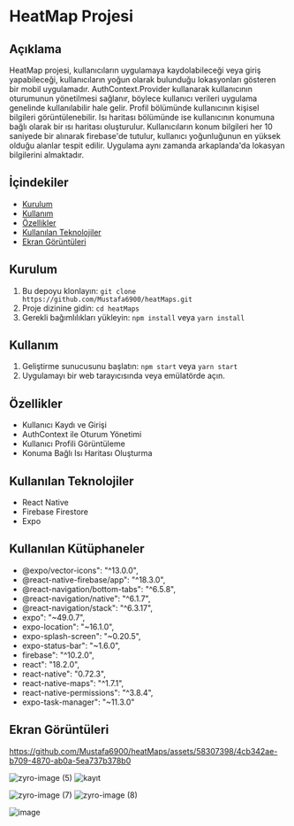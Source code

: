 # HeatMap Projesi

## Açıklama
HeatMap projesi, kullanıcıların uygulamaya kaydolabileceği veya giriş yapabileceği, kullanıcıların yoğun olarak bulunduğu lokasyonları gösteren bir mobil uygulamadır. 
AuthContext.Provider kullanarak kullanıcının oturumunun yönetilmesi sağlanır, böylece kullanıcı verileri uygulama genelinde kullanılabilir hale gelir. 
Profil bölümünde kullanıcının kişisel bilgileri görüntülenebilir. Isı haritası bölümünde ise kullanıcının konumuna bağlı olarak bir ısı haritası oluşturulur. 
Kullanıcıların konum bilgileri her 10 saniyede bir alınarak firebase'de tutulur, kullanıcı yoğunluğunun en yüksek olduğu alanlar tespit edilir. Uygulama aynı zamanda arkaplanda'da lokasyan bilgilerini almaktadır.

## İçindekiler
- [Kurulum](#kurulum)
- [Kullanım](#kullanım)
- [Özellikler](#özellikler)
- [Kullanılan Teknolojiler](#kullanılan-teknolojiler)
- [Ekran Görüntüleri](#ekran-görüntüleri)

## Kurulum
1. Bu depoyu klonlayın: `git clone https://github.com/Mustafa6900/heatMaps.git`
2. Proje dizinine gidin: `cd heatMaps`
3. Gerekli bağımlılıkları yükleyin: `npm install` veya `yarn install`

## Kullanım
1. Geliştirme sunucusunu başlatın: `npm start` veya `yarn start`
2. Uygulamayı bir web tarayıcısında veya emülatörde açın.

## Özellikler
- Kullanıcı Kaydı ve Girişi
- AuthContext ile Oturum Yönetimi
- Kullanıcı Profili Görüntüleme
- Konuma Bağlı Isı Haritası Oluşturma

## Kullanılan Teknolojiler
- React Native
- Firebase Firestore
- Expo

## Kullanılan Kütüphaneler
- @expo/vector-icons": "^13.0.0",
- @react-native-firebase/app": "^18.3.0",
- @react-navigation/bottom-tabs": "^6.5.8",
- @react-navigation/native": "^6.1.7",
- @react-navigation/stack": "^6.3.17",
- expo": "~49.0.7",
- expo-location": "~16.1.0",
- expo-splash-screen": "~0.20.5",
- expo-status-bar": "~1.6.0",
- firebase": "^10.2.0",
- react": "18.2.0",
- react-native": "0.72.3",
- react-native-maps": "^1.7.1",
- react-native-permissions": "^3.8.4",
- expo-task-manager": "~11.3.0"

## Ekran Görüntüleri

https://github.com/Mustafa6900/heatMaps/assets/58307398/4cb342ae-b709-4870-ab0a-5ea737b378b0


![zyro-image (5)](https://github.com/Mustafa6900/heatMaps/assets/58307398/0a66c453-477d-44df-a085-71af481e036b)     ![kayıt](https://github.com/Mustafa6900/heatMaps/assets/58307398/6c39df3f-645c-43fd-88d0-d30532e1e341)



![zyro-image (7)](https://github.com/Mustafa6900/heatMaps/assets/58307398/cfd2464d-d5cb-4116-a688-c47ac2c0c7a9)      ![zyro-image (8)](https://github.com/Mustafa6900/heatMaps/assets/58307398/d16ed055-1029-437d-bf2c-9de4c2618f6a)


![image](https://github.com/Mustafa6900/heatMaps/assets/58307398/230b1c80-d0bf-4279-bd2f-4f36a0f9e245)

